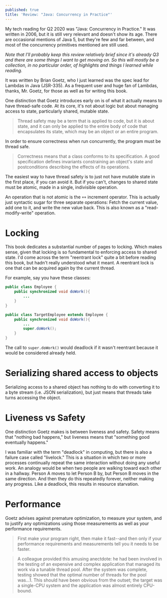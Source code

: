 ```yaml
---
published: true
title: 'Review: "Java: Concurrency in Practice"'
---
```

My tech reading for Q2 2020 was "Java: Concurrency in Practice." It was written in 2006, but it is still very relevant and doesn't show its age. There are occasional mentions of Java 5, but they're few and far between, and most of the concurrency primitives mentioned are still used. 

_Note that I'll probably keep this review relatively brief since it's already Q3 and there are some things I want to get moving on. So this will mostly be a collection, in no particular order, of highlights and things I learned while reading._

It was written by Brian Goetz, who I just learned was the spec lead for Lambdas in Java (JSR-335). As a frequent user and huge fan of Lambdas, thanks, Mr. Goetz, for those as well as for writing this book.

One distinction that Goetz introduces early on is of what it actually means to have thread-safe code. At its core, it's not about logic but about managing access to state, particularly shared, mutable state.

> Thread safety may be a term that is applied to code, but it is about state, and it can only be applied to the entire body of code that encapsulates its state, which may be an object or an entire program.

In order to ensure correctness when run concurrently, the program must be thread safe. 

> Correctness means that a class conforms to its specification. A good specification defines invariants constraining an object's state and postconditions describing the effects of its operations.

The easiest way to have thread safety is to just not have mutable state in the first place, if you can avoid it. But if you can't, changes to shared state must be atomic, made in a single, indivisible operation. 

An operation that is not atomic is the `++` increment operator. This is actually just syntactic sugar for three separate operations: Fetch the current value, add one to it, and write the new value back. This is also known as a "read-modify-write" operation. 

# Locking

This book dedicates a substantial number of pages to locking. Which makes sense, given that locking is so fundamental to enforcing access to shared state. I'd come across the term "reentrant lock" quite a bit before reading this book, but hadn't really understood what it meant. A reentrant lock is one that can be acquired again by the current thread.

For example, say you have these classes:

```java
public class Employee {
	public synchronized void doWork(){
	    ...
    }
}

public class TargetEmployee extends Employee {
  	public synchronized void doWork(){
     	...
        super.doWork();
    }
}
```

The call to `super.doWork()` would deadlock if it wasn't reentrant because it would be considered already held.

# Serializing shared access to objects

Serializing access to a shared object has nothing to do with converting it to a byte stream (i.e. JSON serialization), but just means that threads take turns accessing the object.

# Liveness vs Safety

One distinction Goetz makes is between liveness and safety. Safety means that "nothing bad happens," but liveness means that "something good eventually happens."

I was familiar with the term "deadlock" in computing, but there is also a failure case called "livelock." This is a situation in which two or more processes continually repeat the same interaction without doing any useful work. An analogy would be when two people are walking toward each other in a hallway. Person A moves to let Person B by, but Person B moves in the same direction. And then they do this repeatedly forever, neither making any progress. Like a deadlock, this results in resource starvation.

# Performance

Goetz advises against premature optimization, to measure your system, and to justify any optimizations using those measurements as well as your performance requirements.

> First make your program right, then make it fast--and then only if your performance requirements and measurements tell you it needs to be faster.

> A colleague provided this amusing anectdote: he had been involved in the testing of an expensive and complex application that managed its work via a tunable thread pool. After the system was complete, testing showed that the optimal number of threads for the pool was...1. This should have been obvious from the outset; the target was a single-CPU system and the application was almost entirely CPU-bound.